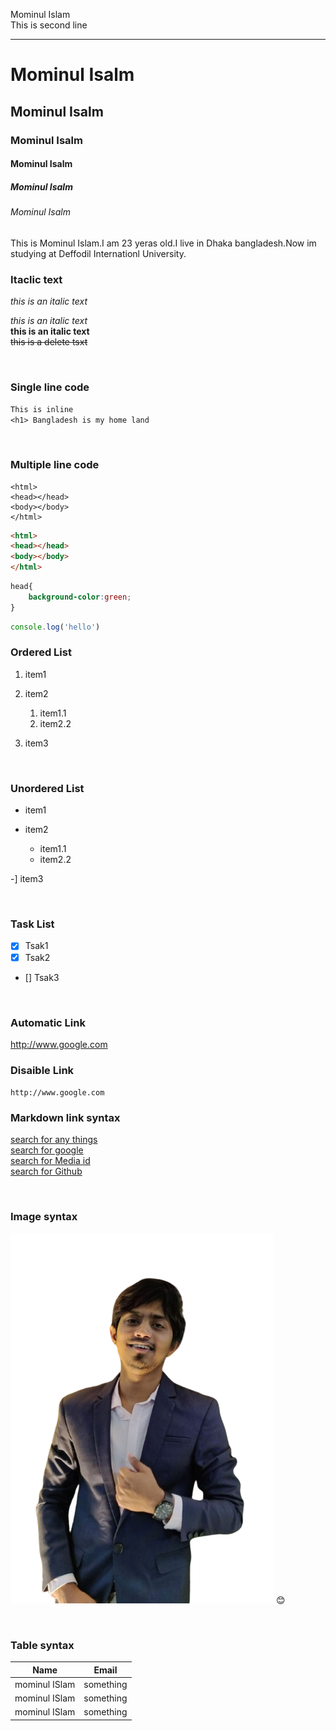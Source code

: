 <!--markdown -->
Mominul Islam  <br/>
This is second line 

---
# Mominul Isalm
## Mominul Isalm
### Mominul Isalm
#### Mominul Isalm
##### Mominul Isalm
###### Mominul Isalm

<p>This is Mominul Islam.I am 23 yeras old.I live in Dhaka bangladesh.Now im studying at Deffodil Internationl University.</p>

### Itaclic text
<i>this is an italic text</i>   

_this is an italic text_  
__this is an italic text__  
~~this is a delete tsxt~~   

<br>



### Single line code
`This is inline`  
`<h1> Bangladesh is my home land`  

<br>

### Multiple line code
```
<html>
<head></head>
<body></body>
</html>
```
```html
<html>
<head></head>
<body></body>
</html>
```
```css
head{
    background-color:green;
}

```
```javascript
console.log('hello')
```

<!-- list -->
  

### Ordered List
1. item1

2. item2 
    1. item1.1
   2. item2.2

3. item3

<br>

### Unordered List
- item1

- item2 
    - item1.1
   - item2.2

-] item3

<br>

### Task List
- [x] Tsak1
- [x] Tsak2
- [] Tsak3
<br>

### Automatic Link  
http://www.google.com
### Disaible Link  
`http://www.google.com`

### Markdown link syntax
[search for any things](http://www.google.com)  
[search for google][websitelink]  
[search for Media id][facebooklink]  
[search for Github][githublink]


<!-- all link is hear -->
[websitelink]: http://www.google.com
[facebooklink]: http://www.google.com
[githublink]: http://www.google.com

<br>

### Image syntax
![profile](./001.png)
😊


<br>

### Table syntax
| Name | Email |
| -----| ------|
| mominul ISlam| something
| mominul ISlam| something
| mominul ISlam| something

